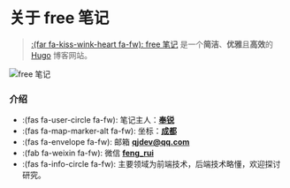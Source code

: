 # 关于 free 笔记


> [:(far fa-kiss-wink-heart fa-fw): free 笔记](https://github.com/fengrui358/fengrui358.github.io) 是一个**简洁**、**优雅**且**高效**的 [Hugo](https://gohugo.io/) 博客网站。

![free 笔记](https://cdn.jsdelivr.net/gh/fengrui358/img@main/%E6%AF%95%E6%A3%9A%E6%B2%9F.jpg "路的尽头是风景")

### 介绍

* :(fas fa-user-circle fa-fw): 笔记主人：**[奉锐](https://github.com/fengrui358)**
* :(fas fa-map-marker-alt fa-fw): 坐标：**[成都](https://map.baidu.com/@11582309.49250896,3572320.5300000003,12.11z)**
* :(fas fa-envelope fa-fw): 邮箱 **[qjdev@qq.com](mailto://qjdev@qq.com)**
* :(fab fa-weixin fa-fw): 微信 **[feng_rui](https://cdn.jsdelivr.net/gh/fengrui358/img@main/WeChatE.JPG)**
* :(fas fa-info-circle fa-fw): 主要领域为前端技术，后端技术略懂，欢迎探讨研究。

